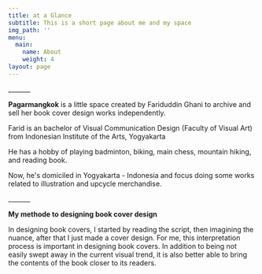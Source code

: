 ```yaml
---
title: at a Glance
subtitle: This is a short page about me and my space
img_path: ''
menu:
  main:
    name: About
    weight: 4
layout: page
---
```

\_\_\_\_\_\__

**Pagarmangkok** is a little space created by Fariduddin Ghani to archive and sell her book cover design works independently. 

Farid is an bachelor of Visual Communication Design (Faculty of Visual Art) from Indonesian Institute of the Arts, Yogyakarta

He has a hobby of playing badminton, biking, main chess, mountain hiking, and reading book.

Now, he's domiciled in Yogyakarta - Indonesia and focus doing some works related to illustration and upcycle merchandise.

\_\_\_\_\_\__

**My methode to designing book cover design**

In designing book covers, I started by reading the script, then imagining the nuance, after that I just made a cover design. For me, this interpretation process is important in designing book covers. In addition to being not easily swept away in the current visual trend, it is also better able to bring the contents of the book closer to its readers.
